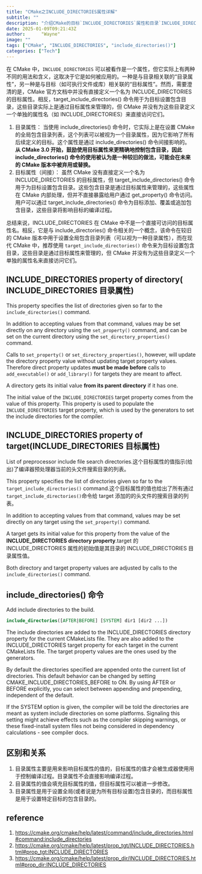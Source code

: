 ```yaml
---
title: "CMake之INCLUDE_DIRECTORIES属性详解"
subtitle: ""
description: "介绍CMake的目标`INCLUDE_DIRECTORIES`属性和目录`INCLUDE_DIRECTORIES`属性，以及它们之间的关系。"
date: 2025-01-09T09:21:43Z
author:      "Wayne"
image: ""
tags: ["CMake", "INCLUDE_DIRECTORIES", "include_directories()"]
categories: ["Tech"]
---
```


在 CMake 中，`INCLUDE_DIRECTORIES` 可以被看作是一个属性，但它实际上有两种不同的用法和含义，这取决于它是如何被应用的。一种是与目录相关联的“目录属性”，另一种是与目标（如可执行文件或库）相关联的“目标属性”。然而，需要澄清的是，CMake 官方文档中并没有直接定义一个名为 INCLUDE_DIRECTORIES 的目标属性。相反，target_include_directories() 命令用于为目标设置包含目录，这些目录实际上是通过目标属性来管理的，但 CMake 并没有为这些目录定义一个单独的属性名（如 INCLUDE_DIRECTORIES）来直接访问它们。

1. 目录属性：
   当使用 include_directories() 命令时，它实际上是在设置 CMake 的全局包含目录列表，这个列表可以被视为一个目录属性，因为它影响了所有后续定义的目标。这个属性是通过 include_directories() 命令间接影响的。
   **从 CMake 3.0 开始，鼓励使用目标属性来更精确地控制包含目录，因此 include_directories() 命令的使用被认为是一种较旧的做法，可能会在未来的 CMake 版本中被弃用或替换。**
2. 目标属性（间接）：
   虽然 CMake 没有直接定义一个名为 INCLUDE_DIRECTORIES 的目标属性，但 target_include_directories() 命令用于为目标设置包含目录。这些包含目录是通过目标属性来管理的，这些属性在 CMake 内部处理，但并不直接暴露给用户通过 get_property() 命令访问。
   用户可以通过 target_include_directories() 命令为目标添加、覆盖或追加包含目录，这些目录将影响目标的编译过程。

总结来说，INCLUDE_DIRECTORIES 在 CMake 中不是一个直接可访问的目标属性名。相反，它是与 include_directories() 命令相关的一个概念，该命令在较旧的 CMake 版本中用于设置全局包含目录列表（可以视为一种目录属性），而在现代 CMake 中，推荐使用 `target_include_directories()` 命令来为目标设置包含目录，这些目录是通过目标属性来管理的，但 CMake 并没有为这些目录定义一个单独的属性名来直接访问它们。

## INCLUDE_DIRECTORIES property of directory( INCLUDE_DIRECTORIES 目录属性)

This property specifies the list of directories given so far to the `include_directories()` command.

In addition to accepting values from that command, values may be set directly on any directory using the `set_property()` command, and can be set on the current directory using the `set_directory_properties()` command.

Calls to `set_property()` or `set_directory_properties()`, however, will update the directory property value without updating target property values. Therefore direct property updates **must be made before** calls to `add_executable()` or `add_library()` for targets they are meant to affect.

A directory gets its initial value **from its parent directory** if it has one.

The initial value of the `INCLUDE_DIRECTORIES` target property comes from the value of this property. This property is used to populate the `INCLUDE_DIRECTORIES` target property, which is used by the generators to set the include directories for the compiler.

## INCLUDE_DIRECTORIES property of target(INCLUDE_DIRECTORIES 目标属性)

List of preprocessor include file search directories.这个目标属性的值指示(给出)了编译器预处理器当前的头文件搜索目录的列表。

This property specifies the list of directories given so far to the `target_include_directories()` command.这个目标属性的值也给出了所有通过`target_include_directories()`命令给 target 添加的的头文件的搜索目录的列表。

In addition to accepting values from that command, values may be set directly on any target using the `set_property()` command.

A target gets its initial value for this property from the value of the **INCLUDE_DIRECTORIES directory property**.target 的 INCLUDE_DIRECTORIES 属性的初始值是其目录的 INCLUDE_DIRECTORIES 目录属性值。

Both directory and target property values are adjusted by calls to the `include_directories()` command.

## include_directories() 命令

Add include directories to the build.

```cmake
include_directories([AFTER|BEFORE] [SYSTEM] dir1 [dir2 ...])
```

The include directories are added to the INCLUDE_DIRECTORIES directory property for the current CMakeLists file. They are also added to the INCLUDE_DIRECTORIES target property for each target in the current CMakeLists file. The target property values are the ones used by the generators.

By default the directories specified are appended onto the current list of directories. This default behavior can be changed by setting CMAKE_INCLUDE_DIRECTORIES_BEFORE to ON. By using AFTER or BEFORE explicitly, you can select between appending and prepending, independent of the default.

If the SYSTEM option is given, the compiler will be told the directories are meant as system include directories on some platforms. Signaling this setting might achieve effects such as the compiler skipping warnings, or these fixed-install system files not being considered in dependency calculations - see compiler docs.

## 区别和关系

1. 目录属性主要是用来影响目标属性的值的，目标属性的值才会被生成器使用用于控制编译过程。目录属性不会直接影响编译过程。
2. 目录属性的值会填充目标属性的值，但目标属性可以被进一步修改。
3. 目录属性是用于设置全局(或者说是为所有目标设置)包含目录的，而目标属性是用于设置特定目标的包含目录的。

## reference

1. https://cmake.org/cmake/help/latest/command/include_directories.html#command:include_directories
2. https://cmake.org/cmake/help/latest/prop_tgt/INCLUDE_DIRECTORIES.html#prop_tgt:INCLUDE_DIRECTORIES
3. https://cmake.org/cmake/help/latest/prop_dir/INCLUDE_DIRECTORIES.html#prop_dir:INCLUDE_DIRECTORIES
